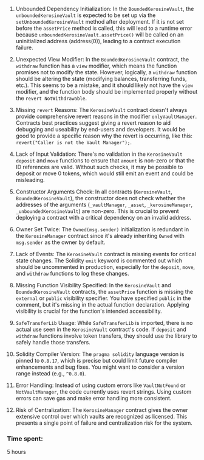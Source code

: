 1. Unbounded Dependency Initialization:
   In the `BoundedKerosineVault`, the `unboundedKerosineVault` is expected to be set up via the `setUnboundedKerosineVault` method after deployment. If it is not set before the `assetPrice` method is called, this will lead to a runtime error because `unboundedKerosineVault.assetPrice()` will be called on an uninitialized address (address(0)), leading to a contract execution failure.

2. Unexpected View Modifier:
   In the `BoundedKerosineVault` contract, the `withdraw` function has a `view` modifier, which means the function promises not to modify the state. However, logically, a `withdraw` function should be altering the state (modifying balances, transferring funds, etc.). This seems to be a mistake, and it should likely not have the `view` modifier, and the function body should be implemented properly without the `revert NotWithdrawable`.

3. Missing `revert` Reasons:
   The `KerosineVault` contract doesn't always provide comprehensive revert reasons in the modifier `onlyVaultManager`. Contracts best practices suggest giving a revert reason to aid debugging and useability by end-users and developers. It would be good to provide a specific reason why the revert is occurring, like this: `revert("Caller is not the Vault Manager");`.

4. Lack of Input Validation:
   There's no validation in the `KerosineVault` `deposit` and `move` functions to ensure that `amount` is non-zero or that the ID references are valid. Without such checks, it may be possible to deposit or move 0 tokens, which would still emit an event and could be misleading.

5. Constructor Arguments Check:
   In all contracts (`KerosineVault`, `BoundedKerosineVault`), the constructor does not check whether the addresses of the arguments (`_vaultManager`, `_asset`, `_kerosineManager`, `_unboundedKerosineVault`) are non-zero. This is crucial to prevent deploying a contract with a critical dependency on an invalid address.

6. Owner Set Twice:
   The `Owned(msg.sender)` initialization is redundant in the `KerosineManager` contract since it's already inheriting `Owned` with `msg.sender` as the owner by default. 

7. Lack of Events:
   The `KerosineVault` contract is missing events for critical state changes. The Solidity `emit` keyword is commented out which should be uncommented in production, especially for the `deposit`, `move`, and `withdraw` functions to log these changes.

8. Missing Function Visibility Specified:
   In the `KerosineVault` and `BoundedKerosineVault` contracts, the `assetPrice` function is missing the `external` or `public` visibility specifier. You have specified `public` in the comment, but it's missing in the actual function declaration. Applying visibility is crucial for the function's intended accessibility.

9. `SafeTransferLib` Usage:
   While `SafeTransferLib` is imported, there is no actual use seen in the `KerosineVault` contract's code. If `deposit` and `withdraw` functions involve token transfers, they should use the library to safely handle those transfers.

10. Solidity Compiler Version:
   The `pragma solidity` language version is pinned to `0.8.17`, which is precise but could limit future compiler enhancements and bug fixes. You might want to consider a version range instead (e.g., `^0.8.0`).

11. Error Handling:
   Instead of using custom errors like `VaultNotFound` or `NotVaultManager`, the code currently uses revert strings. Using custom errors can save gas and make error handling more consistent.

12. Risk of Centralization:
   The `KerosineManager` contract gives the owner extensive control over which vaults are recognized as licensed. This presents a single point of failure and centralization risk for the system.

### Time spent:
5 hours